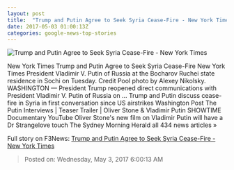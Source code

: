 ```yaml
---
layout: post
title:  "Trump and Putin Agree to Seek Syria Cease-Fire - New York Times"
date: 2017-05-03 01:00:13Z
categories: google-news-top-stories
---
```


![Trump and Putin Agree to Seek Syria Cease-Fire - New York Times](https://static01.nyt.com/images/2017/05/03/world/03prexy/03prexy-facebookJumbo.jpg)

New York Times Trump and Putin Agree to Seek Syria Cease-Fire New York Times President Vladimir V. Putin of Russia at the Bocharov Ruchei state residence in Sochi on Tuesday. Credit Pool photo by Alexey Nikolsky. WASHINGTON — President Trump reopened direct communications with President Vladimir V. Putin of Russia on ... Trump and Putin discuss cease-fire in Syria in first conversation since US airstrikes Washington Post The Putin Interviews | Teaser Trailer | Oliver Stone & Vladimir Putin SHOWTIME Documentary YouTube Oliver Stone's new film on Vladimir Putin will have a Dr Strangelove touch The Sydney Morning Herald all 434 news articles »


Full story on F3News: [Trump and Putin Agree to Seek Syria Cease-Fire - New York Times](http://www.f3nws.com/n/NPrnSB)

> Posted on: Wednesday, May 3, 2017 6:00:13 AM
